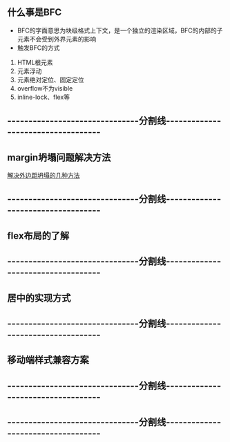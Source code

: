 
## 什么事是BFC
- BFC的字面意思为块级格式上下文，是一个独立的渲染区域，BFC的内部的子元素不会受到外界元素的影响
- 触发BFC的方式
1. HTML根元素
2. 元素浮动
3. 元素绝对定位、固定定位
4. overflow不为visible
5. inline-lock、flex等


## -------------------------------分割线-----------------------------------

## margin坍塌问题解决方法
[解决外边距坍塌的几种方法](https://blog.csdn.net/qq_27127385/article/details/103850561)



## -------------------------------分割线-----------------------------------

## flex布局的了解




## -------------------------------分割线-----------------------------------

## 居中的实现方式




## -------------------------------分割线-----------------------------------

## 移动端样式兼容方案



## -------------------------------分割线-----------------------------------





## -------------------------------分割线-----------------------------------

